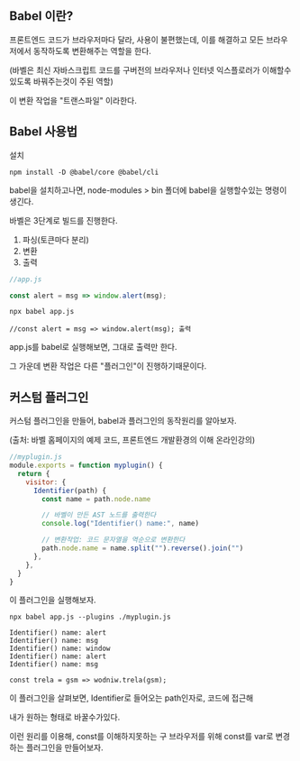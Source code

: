 ## Babel 이란?

프론트엔드 코드가 브라우저마다 달라, 사용이 불편했는데,
이를 해결하고 모든 브라우저에서 동작하도록 변환해주는 역할을 한다.

(바벨은 최신 자바스크립트 코드를 구버전의 브라우저나 인터넷 익스플로러가 이해할수있도록
바꿔주는것이 주된 역할)

이 변환 작업을 "트랜스파일" 이라한다.

## Babel 사용법 

설치
```node
npm install -D @babel/core @babel/cli
```
babel을 설치하고나면, node-modules > bin 폴더에 babel을 실행할수있는 명령이생긴다.

바벨은 3단계로 빌드를 진행한다.

1. 파싱(토큰마다 분리)
2. 변환
3. 출력

```js
//app.js

const alert = msg => window.alert(msg);
```

```node
npx babel app.js

//const alert = msg => window.alert(msg); 출력
```

app.js를 babel로 실행해보면, 그대로 출력만 한다.

그 가운데 변환 작업은 다른 "플러그인"이 진행하기때문이다.

## 커스텀 플러그인

커스텀 플러그인을 만들어, babel과 플러그인의 동작원리를 알아보자.

(출처: 바벨 홈페이지의 예제 코드, 프론트엔드 개발환경의 이해 온라인강의)

```js
//myplugin.js
module.exports = function myplugin() {
  return {
    visitor: {
      Identifier(path) {
        const name = path.node.name

        // 바벨이 만든 AST 노드를 출력한다
        console.log("Identifier() name:", name)

        // 변환작업: 코드 문자열을 역순으로 변환한다
        path.node.name = name.split("").reverse().join("")
      },
    },
  }
}

```
이 플러그인을 실행해보자.

```node
npx babel app.js --plugins ./myplugin.js
```
```
Identifier() name: alert
Identifier() name: msg
Identifier() name: window
Identifier() name: alert
Identifier() name: msg

const trela = gsm => wodniw.trela(gsm);
```

이 플러그인을 살펴보면, Identifier로 들어오는 path인자로, 코드에 접근해

내가 원하는 형태로 바꿀수가있다.

이런 원리를 이용해, const를 이해하지못하는 구 브라우저를 위해 const를 var로 변경하는 플러그인을 만들어보자.




